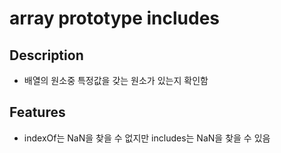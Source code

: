 # array prototype includes

## Description
- 배열의 원소중 특정값을 갖는 원소가 있는지 확인함

## Features
- indexOf는 NaN을 찾을 수 없지만 includes는 NaN을 찾을 수 있음